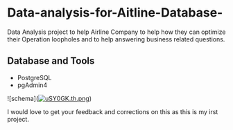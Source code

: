 # Data-analysis-for-Aitline-Database-
Data Analysis project to help Airline Company to help how they can optimize their Operation loopholes and to help answering business related questions.

## Database and Tools
+ PostgreSQL
+ pgAdmin4

![schema](<a href="https://im.ge/i/uSY0GK"><img src="https://i.im.ge/2022/06/30/uSY0GK.th.png" alt="uSY0GK.th.png" border="0"></a>)

I would love to get your feedback and corrections on this as this is my irst project. 
